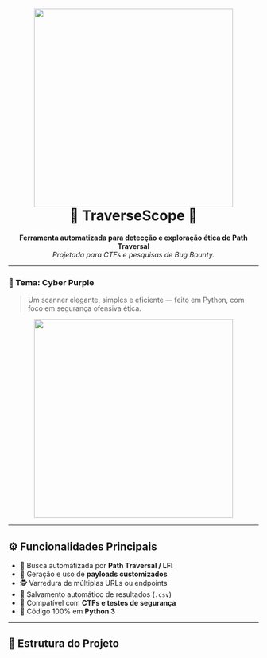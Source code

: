 <h1 align="center">
  <img src="https://img.shields.io/badge/TraverseScope-%20-purple?style=for-the-badge&logo=python&logoColor=white" width="400">
  <br>
  🧭 TraverseScope 🧠  
</h1>

<p align="center">
  <b>Ferramenta automatizada para detecção e exploração ética de Path Traversal</b><br>
  <i>Projetada para CTFs e pesquisas de Bug Bounty.</i>
</p>

---

### 🌌 Tema: **Cyber Purple**
> Um scanner elegante, simples e eficiente — feito em Python, com foco em segurança ofensiva ética.

<p align="center">
  <img src="https://media.giphy.com/media/xTiTnohtP1l5WfG8Ba/giphy.gif" width="400"/>
</p>

---

## ⚙️ Funcionalidades Principais

- 🚀 Busca automatizada por **Path Traversal / LFI**
- 🧠 Geração e uso de **payloads customizados**
- 🕵️ Varredura de múltiplas URLs ou endpoints
- 📁 Salvamento automático de resultados (`.csv`)
- 🧩 Compatível com **CTFs e testes de segurança**
- 💾 Código 100% em **Python 3**

---

## 🧩 Estrutura do Projeto

